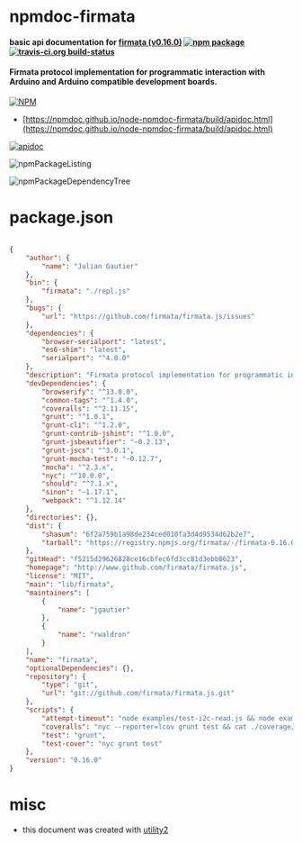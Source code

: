 # npmdoc-firmata

#### basic api documentation for  [firmata (v0.16.0)](http://www.github.com/firmata/firmata.js)  [![npm package](https://img.shields.io/npm/v/npmdoc-firmata.svg?style=flat-square)](https://www.npmjs.org/package/npmdoc-firmata) [![travis-ci.org build-status](https://api.travis-ci.org/npmdoc/node-npmdoc-firmata.svg)](https://travis-ci.org/npmdoc/node-npmdoc-firmata)

#### Firmata protocol implementation for programmatic interaction with Arduino and Arduino compatible development boards.

[![NPM](https://nodei.co/npm/firmata.png?downloads=true&downloadRank=true&stars=true)](https://www.npmjs.com/package/firmata)

- [https://npmdoc.github.io/node-npmdoc-firmata/build/apidoc.html](https://npmdoc.github.io/node-npmdoc-firmata/build/apidoc.html)

[![apidoc](https://npmdoc.github.io/node-npmdoc-firmata/build/screenCapture.buildCi.browser.%252Ftmp%252Fbuild%252Fapidoc.html.png)](https://npmdoc.github.io/node-npmdoc-firmata/build/apidoc.html)

![npmPackageListing](https://npmdoc.github.io/node-npmdoc-firmata/build/screenCapture.npmPackageListing.svg)

![npmPackageDependencyTree](https://npmdoc.github.io/node-npmdoc-firmata/build/screenCapture.npmPackageDependencyTree.svg)



# package.json

```json

{
    "author": {
        "name": "Julian Gautier"
    },
    "bin": {
        "firmata": "./repl.js"
    },
    "bugs": {
        "url": "https://github.com/firmata/firmata.js/issues"
    },
    "dependencies": {
        "browser-serialport": "latest",
        "es6-shim": "latest",
        "serialport": "^4.0.0"
    },
    "description": "Firmata protocol implementation for programmatic interaction with Arduino and Arduino compatible development boards.",
    "devDependencies": {
        "browserify": "^13.0.0",
        "common-tags": "^1.4.0",
        "coveralls": "^2.11.15",
        "grunt": "^1.0.1",
        "grunt-cli": "^1.2.0",
        "grunt-contrib-jshint": "^1.0.0",
        "grunt-jsbeautifier": "~0.2.13",
        "grunt-jscs": "^3.0.1",
        "grunt-mocha-test": "~0.12.7",
        "mocha": "^2.3.x",
        "nyc": "^10.0.0",
        "should": "^7.1.x",
        "sinon": "~1.17.1",
        "webpack": "^1.12.14"
    },
    "directories": {},
    "dist": {
        "shasum": "6f2a759b1a98de234ced010fa3d4d9534d62b2e7",
        "tarball": "https://registry.npmjs.org/firmata/-/firmata-0.16.0.tgz"
    },
    "gitHead": "f5215d29626828ce16cbfec6fd3cc81d3ebb8623",
    "homepage": "http://www.github.com/firmata/firmata.js",
    "license": "MIT",
    "main": "lib/firmata",
    "maintainers": [
        {
            "name": "jgautier"
        },
        {
            "name": "rwaldron"
        }
    ],
    "name": "firmata",
    "optionalDependencies": {},
    "repository": {
        "type": "git",
        "url": "git://github.com/firmata/firmata.js.git"
    },
    "scripts": {
        "attempt-timeout": "node examples/test-i2c-read.js && node examples/test-i2c-read.js && node examples/test-analog-read.js && node examples/test-analog-read.js && node examples/test-serial-read.js && node examples/test-serial-read.js",
        "coveralls": "nyc --reporter=lcov grunt test && cat ./coverage/lcov.info | coveralls",
        "test": "grunt",
        "test-cover": "nyc grunt test"
    },
    "version": "0.16.0"
}
```



# misc
- this document was created with [utility2](https://github.com/kaizhu256/node-utility2)
